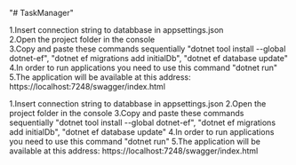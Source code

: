 "# TaskManager" <br/> 

1.Insert connection string to databbase in appsettings.json <br/>
2.Open the project folder in the console <br/>
3.Copy and paste these commands sequentially "dotnet tool install --global dotnet-ef", "dotnet ef migrations add initialDb", "dotnet ef database update" <br/>
4.In order to run applications you need to use this command "dotnet run" <br/>
5.The application will be available at this address: https://localhost:7248/swagger/index.html <br/>

1.Insert connection string to databbase in appsettings.json
2.Open the project folder in the console
3.Copy and paste these commands sequentially "dotnet tool install --global dotnet-ef", "dotnet ef migrations add initialDb", "dotnet ef database update"
4.In order to run applications you need to use this command "dotnet run"
5.The application will be available at this address: https://localhost:7248/swagger/index.html

